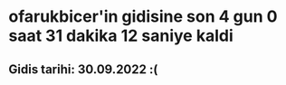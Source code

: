 # ofarukbicer'in gidisine son 4 gun 0 saat 31 dakika 12 saniye kaldi

## Gidis tarihi: 30.09.2022 :(